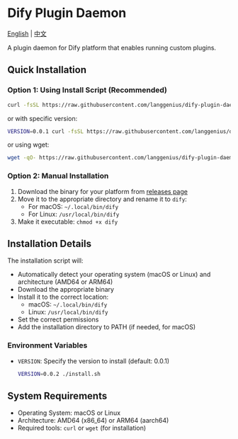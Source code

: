 # Dify Plugin Daemon

[English](README.md) | [中文](README_zh-CN.md)

A plugin daemon for Dify platform that enables running custom plugins.

## Quick Installation

### Option 1: Using Install Script (Recommended)

```bash
curl -fsSL https://raw.githubusercontent.com/langgenius/dify-plugin-daemon/main/install.sh | bash
```

or with specific version:

```bash
VERSION=0.0.1 curl -fsSL https://raw.githubusercontent.com/langgenius/dify-plugin-daemon/main/install.sh | bash
```

or using wget:

```bash
wget -qO- https://raw.githubusercontent.com/langgenius/dify-plugin-daemon/main/install.sh | bash
```

### Option 2: Manual Installation

1. Download the binary for your platform from [releases page](https://github.com/langgenius/dify-plugin-daemon/releases)
2. Move it to the appropriate directory and rename it to `dify`:
   - For macOS: `~/.local/bin/dify`
   - For Linux: `/usr/local/bin/dify`
3. Make it executable: `chmod +x dify`

## Installation Details

The installation script will:

- Automatically detect your operating system (macOS or Linux) and architecture (AMD64 or ARM64)
- Download the appropriate binary
- Install it to the correct location:
  - macOS: `~/.local/bin/dify`
  - Linux: `/usr/local/bin/dify`
- Set the correct permissions
- Add the installation directory to PATH (if needed, for macOS)

### Environment Variables

- `VERSION`: Specify the version to install (default: 0.0.1)
  ```bash
  VERSION=0.0.2 ./install.sh
  ```

## System Requirements

- Operating System: macOS or Linux
- Architecture: AMD64 (x86_64) or ARM64 (aarch64)
- Required tools: `curl` or `wget` (for installation)
